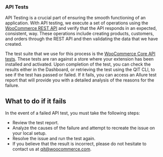 ### API Tests

API Testing is a crucial part of ensuring the smooth functioning of an application. With API testing, we execute a set of operations using the [WooCommerce REST API](https://woocommerce.github.io/woocommerce-rest-api-docs/) and verify that the API responds in an expected, consistent, way. These operations include creating products, customers, and orders through the REST API and then validating the data that we have created.

The test suite that we use for this process is the [WooCommerce Core API tests](https://github.com/woocommerce/woocommerce/tree/trunk/plugins/woocommerce/tests/api-core-tests). These tests are ran against a store where your extension has been installed and activated. Upon completion of the test, you can check the results either in the Dashboard, or retrieving the test using the QIT CLI, to see if the test has passed or failed. If it fails, you can access an Allure test report that will provide you with a detailed analysis of the reasons for the failure.

## What to do if it fails

In the event of a failed API test, you must take the following steps:
- Review the test report.
- Analyze the causes of the failure and attempt to recreate the issue on your local setup.
- Resolve the issue and run the test again.
- If you believe that the result is incorrect, please do not hesitate to contact us at qit@woocommerce.com.
